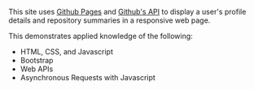 This site uses [Github Pages](https://pages.github.com/) and [Github's API](https://developer.github.com/v3/) to display a user's profile details and repository summaries in a responsive web page.

This demonstrates applied knowledge of the following:

 - HTML, CSS, and Javascript
 - Bootstrap
 - Web APIs
 - Asynchronous Requests with Javascript